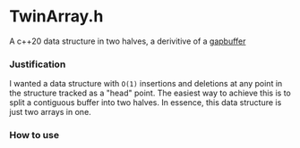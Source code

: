 # TwinArray.h
A c++20 data structure in two halves, a derivitive of a
[gapbuffer](https://en.wikipedia.org/wiki/Gap_buffer)

### Justification
I wanted a data structure with `O(1)` insertions and deletions at any point in
the structure tracked as a "head" point. The easiest way to achieve this is
to split a contiguous buffer into two halves. In essence, this data structure
is just two arrays in one.

### How to use
